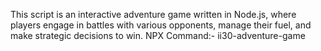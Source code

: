 This script is an interactive adventure game written in Node.js, where players engage in battles with various opponents, manage their fuel, and make strategic decisions to win.
NPX Command:- ii30-adventure-game
